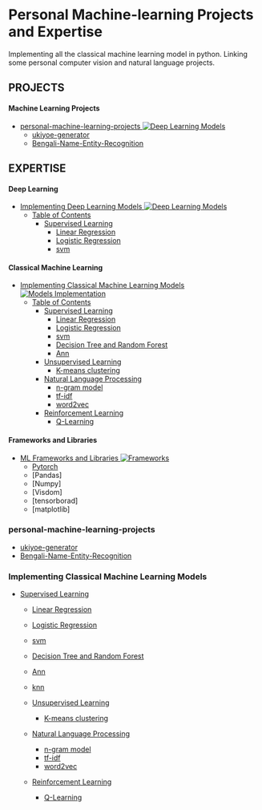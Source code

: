 # Personal Machine-learning Projects and Expertise
Implementing all the classical machine learning model in python. Linking some personal computer vision and natural language projects.

## PROJECTS

#### Machine Learning Projects
<!-- MarkdownTOC depth=4 -->

- [personal-machine-learning-projects ![Deep Learning Models](https://cdn.rawgit.com/sindresorhus/awesome/d7305f38d29fed78fa85652e3a63e154dd8e8829/media/badge.svg)](#personal-machine-learning-projects)
  - [ukiyoe-generator](#personal-machine-learning-projects)
  - [Bengali-Name-Entity-Recognition](#personal-machine-learning-projects)

## EXPERTISE

#### Deep Learning
<!-- MarkdownTOC depth=4 -->

- [Implementing Deep Learning Models ![Deep Learning Models](https://cdn.rawgit.com/sindresorhus/awesome/d7305f38d29fed78fa85652e3a63e154dd8e8829/media/badge.svg)](#awesome-machine-learning-)
  - [Table of Contents](#table-of-contents)
    - [Supervised Learning](#frameworks-and-libraries)
        - [Linear Regression](#frameworks-and-libraries)
        - [Logistic Regression](#frameworks-and-libraries)
        - [svm](#frameworks-and-libraries)

#### Classical Machine Learning 
<!-- MarkdownTOC depth=4 -->

- [Implementing Classical Machine Learning Models ![Models Implementation](https://cdn.rawgit.com/sindresorhus/awesome/d7305f38d29fed78fa85652e3a63e154dd8e8829/media/badge.svg)](#awesome-machine-learning-)
  - [Table of Contents](#table-of-contents)
    - [Supervised Learning](#Implementing-Classical-Machine-Learning-Models)
        - [Linear Regression](#Implementing-Classical-Machine-Learning-Models)
        - [Logistic Regression](#Implementing-Classical-Machine-Learning-Models)
        - [svm](#Implementing-Classical-Machine-Learning-Models)
        - [Decision Tree and Random Forest](#Implementing-Classical-Machine-Learning-Models)
        - [Ann](#Implementing-Classical-Machine-Learning-Models)
    - [Unsupervised Learning](#Implementing-Classical-Machine-Learning-Models)
        - [K-means clustering](#Implementing-Classical-Machine-Learning-Models)
    - [Natural Language Processing](#Implementing-Classical-Machine-Learning-Models)
        - [n-gram model](#Implementing-Classical-Machine-Learning-Models)
        - [tf-idf](#Implementing-Classical-Machine-Learning-Models)
        - [word2vec](#Implementing-Classical-Machine-Learning-Models)
    - [Reinforcement Learning](#Implementing-Classical-Machine-Learning-Models)
        - [Q-Learning](#Implementing-Classical-Machine-Learning-Models)

#### Frameworks and Libraries
<!-- MarkdownTOC depth=4 -->

- [ML Frameworks and Libraries ![Frameworks](https://cdn.rawgit.com/sindresorhus/awesome/d7305f38d29fed78fa85652e3a63e154dd8e8829/media/badge.svg)](#awesome-machine-learning-)
  - [Pytorch](https://github.com/h-muhammed/pytorch-2.0-mastery/tree/feature/quick-start)
  - [Pandas]
  - [Numpy]
  - [Visdom]
  - [tensorborad]
  - [matplotlib]

### personal-machine-learning-projects
<!-- MarkdownTOC depth=4 -->

  - [ukiyoe-generator](https://github.com/h-muhammed/ukiyoe_generator)
  - [Bengali-Name-Entity-Recognition](https://github.com/h-muhammed/hisab_ner)

### Implementing Classical Machine Learning Models
<!-- MarkdownTOC depth=4 -->

  - [Supervised Learning](#frameworks-and-libraries)
      - [Linear Regression](https://github.com/h-muhammed/Machine-learning-portfolio/tree/feature/develop/machinelearning/linearregression)
      - [Logistic Regression](https://github.com/h-muhammed/Machine-learning-portfolio/tree/feature/develop/machinelearning/logisticregression)
      - [svm](https://github.com/h-muhammed/Machine-learning-portfolio/tree/feature/develop/machinelearning/svm)
      - [Decision Tree and Random Forest](https://github.com/h-muhammed/Machine-learning-portfolio/tree/feature/develop/machinelearning/decisiontree)
      - [Ann](#frameworks-and-libraries)
      - [knn](https://github.com/h-muhammed/Machine-learning-portfolio/tree/feature/develop/machinelearning/knn)
       
    - [Unsupervised Learning](#frameworks-and-libraries)
        - [K-means clustering](https://github.com/h-muhammed/Machine-learning-portfolio/tree/feature/develop/machinelearning/kmeans)
    - [Natural Language Processing](#frameworks-and-libraries)
        - [n-gram model](#frameworks-and-libraries)
        - [tf-idf](#frameworks-and-libraries)
        - [word2vec](#frameworks-and-libraries)
    - [Reinforcement Learning](#frameworks-and-libraries)
        - [Q-Learning](#frameworks-and-libraries)

